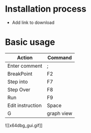 # Installation process 
- Add link to download

# Basic usage
| Action | Command |
| -- | -- |
| Enter comment | ; |
| BreakPoint | F2 |
| Step into | F7 |
| Step Over | F8 |
| Run | F9 |
| Edit instruction | Space |
| G | graph view |

![[x64dbg_gui.gif]]